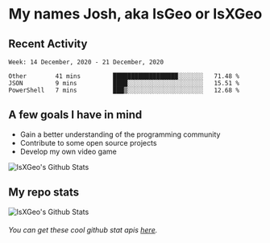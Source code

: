 <h1 align="center">My names Josh, aka IsGeo or IsXGeo</h1>

## Recent Activity
<!--START_SECTION:waka-->
```text
Week: 14 December, 2020 - 21 December, 2020

Other        41 mins         ██████████████████░░░░░░░   71.48 % 
JSON         9 mins          ████░░░░░░░░░░░░░░░░░░░░░   15.51 % 
PowerShell   7 mins          ███▒░░░░░░░░░░░░░░░░░░░░░   12.68 % 
```
<!--END_SECTION:waka-->

## **A few goals I have in mind**

- Gain a better understanding of the programming community
- Contribute to some open source projects
- Develop my own video game

<img align="center" alt="IsXGeo's Github Stats" src="https://github-readme-stats.vercel.app/api/top-langs/?username=IsXGeo&layout=compact"/><br>

## **My repo stats**

<img align="center" alt="IsXGeo's Github Stats" src="https://github-readme-stats.vercel.app/api?username=IsXGeo&count_private=true&show_icons=true&include_all_commits=true"/>

###### You can get these cool github stat apis [here](https://github.com/anuraghazra/github-readme-stats).
